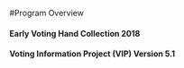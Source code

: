 #Program Overview
#### Early Voting Hand Collection 2018
#### Voting Information Project (VIP) Version 5.1

